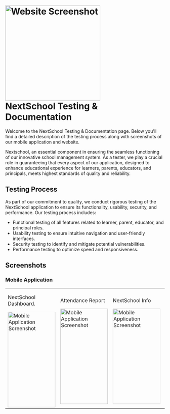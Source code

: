 <!DOCTYPE html>
<html lang="en">
<body>
    <h1><img src="https://play-lh.googleusercontent.com/3Jnb0pBxfPHUw6ZL7HuLRayjV2AB311KYuAPd9varFizxOk68yvTROPBc068HtIr8jc=w3840-h2160-rw" alt="Website Screenshot" class="screenshot" width="300"><br/>NextSchool Testing & Documentation</h1>
    <p>Welcome to the NextSchool Testing & Documentation page. Below you'll find a detailed description of the testing process along with screenshots of our mobile application and website.</p>
    <p>Nextschool, an essential component in ensuring the seamless functioning of our innovative school management system. As a tester, we play a crucial role in guaranteeing that every aspect of our application, designed to enhance educational experience for learners, parents, educators, and principals, meets highest standards of quality and reliability.</p>
    <h2>Testing Process</h2>
    <p>As part of our commitment to quality, we conduct rigorous testing of the NextSchool application to ensure its functionality, usability, security, and performance. Our testing process includes:</p>
    <ul>
        <li>Functional testing of all features related to learner, parent, educator, and principal roles.</li>
        <li>Usability testing to ensure intuitive navigation and user-friendly interfaces.</li>
        <li>Security testing to identify and mitigate potential vulnerabilities.</li>
        <li>Performance testing to optimize speed and responsiveness.</li>
    </ul>
    <h2>Screenshots</h2>
    <table>
        <tr>
            <h3>Mobile Application</h3>
            <td>
                <p>NextSchool Dashboard.</p>
                <img src="https://play-lh.googleusercontent.com/tqnc7eCL19DK9cbNAeOpD-tvw9iXgYtF37oVijKWZVe9K95stdcd1cKQBcept4BAv6my=w526-h296-rw" alt="Mobile Application Screenshot" class="screenshot" width="150" height="300">
            </td>
            <td>
                 <p>Attendance Report</p>
                 <img src="https://play-lh.googleusercontent.com/AlRpyMOWIhJIYwetVq1t0aCUdl0_AZsEujY_HDfB5hj2nnmUuR3cZLBTra0ZWO9bDa0=w526-h296-rw" alt="Mobile Application Screenshot" class="screenshot" width="150" height="300">
            </td>  
            <td>
                 <p>NextSchool Info </p>
                 <img src="https://play-lh.googleusercontent.com/2M_3wPBHYZfgzQRJw4Fu9vf6eIHqFlXn0rIA79jH7Os8xKNEA85kwNf9dWWusFSMB7E=w526-h296-rw" alt="Mobile Application Screenshot" class="screenshot" width="150" height="300">
            </td>  
            <td>
                 <p>NextSchool Ebooks </p>
                 <img src="https://play-lh.googleusercontent.com/TkyXjW9a36lpWr21hAcW4K2OKpDwnotY3rAt4YFuTnh2GEXX-6u4yPvO7ecSQeH1itM=w526-h296-rw" alt="Mobile Application Screenshot" class="screenshot" width="150" height="300">
            </td>
             <td>
                 <p>Attendance Status </p>
                 <img src="https://play-lh.googleusercontent.com/nb9C0q287r-fZctE9exnHveQPrUorYVtMZVeaTgRL2XXnDEor20AVG0wdcQm9NLwLw=w526-h296-rw" alt="Mobile Application Screenshot" class="screenshot" width="150" height="300">
            </td>
    </tr>
 </table>
</body>
</html>
